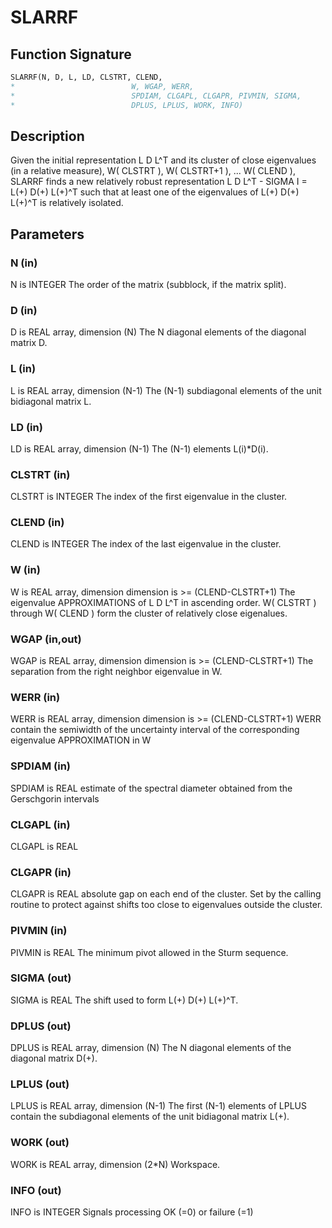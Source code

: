 # SLARRF

## Function Signature

```fortran
SLARRF(N, D, L, LD, CLSTRT, CLEND,
*                          W, WGAP, WERR,
*                          SPDIAM, CLGAPL, CLGAPR, PIVMIN, SIGMA,
*                          DPLUS, LPLUS, WORK, INFO)
```

## Description


 Given the initial representation L D L^T and its cluster of close
 eigenvalues (in a relative measure), W( CLSTRT ), W( CLSTRT+1 ), ...
 W( CLEND ), SLARRF finds a new relatively robust representation
 L D L^T - SIGMA I = L(+) D(+) L(+)^T such that at least one of the
 eigenvalues of L(+) D(+) L(+)^T is relatively isolated.

## Parameters

### N (in)

N is INTEGER The order of the matrix (subblock, if the matrix split).

### D (in)

D is REAL array, dimension (N) The N diagonal elements of the diagonal matrix D.

### L (in)

L is REAL array, dimension (N-1) The (N-1) subdiagonal elements of the unit bidiagonal matrix L.

### LD (in)

LD is REAL array, dimension (N-1) The (N-1) elements L(i)*D(i).

### CLSTRT (in)

CLSTRT is INTEGER The index of the first eigenvalue in the cluster.

### CLEND (in)

CLEND is INTEGER The index of the last eigenvalue in the cluster.

### W (in)

W is REAL array, dimension dimension is >= (CLEND-CLSTRT+1) The eigenvalue APPROXIMATIONS of L D L^T in ascending order. W( CLSTRT ) through W( CLEND ) form the cluster of relatively close eigenalues.

### WGAP (in,out)

WGAP is REAL array, dimension dimension is >= (CLEND-CLSTRT+1) The separation from the right neighbor eigenvalue in W.

### WERR (in)

WERR is REAL array, dimension dimension is >= (CLEND-CLSTRT+1) WERR contain the semiwidth of the uncertainty interval of the corresponding eigenvalue APPROXIMATION in W

### SPDIAM (in)

SPDIAM is REAL estimate of the spectral diameter obtained from the Gerschgorin intervals

### CLGAPL (in)

CLGAPL is REAL

### CLGAPR (in)

CLGAPR is REAL absolute gap on each end of the cluster. Set by the calling routine to protect against shifts too close to eigenvalues outside the cluster.

### PIVMIN (in)

PIVMIN is REAL The minimum pivot allowed in the Sturm sequence.

### SIGMA (out)

SIGMA is REAL The shift used to form L(+) D(+) L(+)^T.

### DPLUS (out)

DPLUS is REAL array, dimension (N) The N diagonal elements of the diagonal matrix D(+).

### LPLUS (out)

LPLUS is REAL array, dimension (N-1) The first (N-1) elements of LPLUS contain the subdiagonal elements of the unit bidiagonal matrix L(+).

### WORK (out)

WORK is REAL array, dimension (2*N) Workspace.

### INFO (out)

INFO is INTEGER Signals processing OK (=0) or failure (=1)

